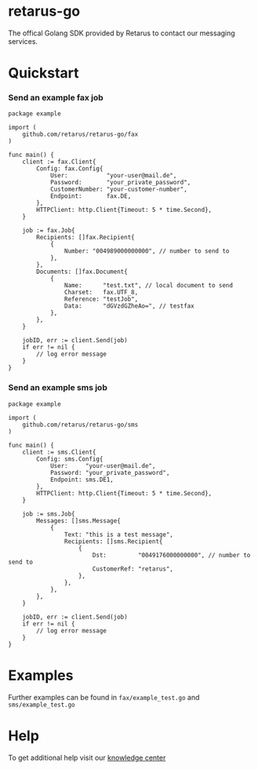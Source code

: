 # retarus-go
The offical Golang SDK provided by Retarus to contact our messaging services.



# Quickstart
### Send an example fax job
```golang
package example

import (
	github.com/retarus/retarus-go/fax
)

func main() {
	client := fax.Client{
		Config: fax.Config{
			User:           "your-user@mail.de",
			Password:       "your_private_password",
			CustomerNumber: "your-customer-number",
			Endpoint:       fax.DE,
		},
		HTTPClient: http.Client{Timeout: 5 * time.Second},
	}

	job := fax.Job{
		Recipients: []fax.Recipient{
			{
				Number: "004989000000000", // number to send to
			},
		},
		Documents: []fax.Document{
			{
				Name:      "test.txt", // local document to send
				Charset:   fax.UTF_8,
				Reference: "testJob",
				Data:      "dGVzdGZheAo=", // testfax
			},
		},
	}

	jobID, err := client.Send(job)
	if err != nil {
		// log error message
	}
}
```

### Send an example sms job
```golang
package example

import (
	github.com/retarus/retarus-go/sms
)

func main() {
	client := sms.Client{
		Config: sms.Config{
			User:     "your-user@mail.de",
			Password: "your_private_password",
			Endpoint: sms.DE1,
		},
		HTTPClient: http.Client{Timeout: 5 * time.Second},
	}

	job := sms.Job{
		Messages: []sms.Message{
			{
				Text: "this is a test message",
				Recipients: []sms.Recipient{
					{
						Dst:         "0049176000000000", // number to send to
						CustomerRef: "retarus",
					},
				},
			},
		},
	}

	jobID, err := client.Send(job)
	if err != nil {
		// log error message
	}
}
```



# Examples
Further examples can be found in ```fax/example_test.go``` and ```sms/example_test.go```

# Help 
To get additional help visit our [knowledge center](https://developers.retarus.com/)
